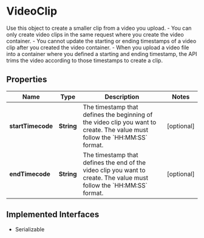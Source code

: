 

# VideoClip

Use this object to create a smaller clip from a video you upload.  - You can only create video clips in the same request where you create the video container. - You cannot update the starting or ending timestamps of a video clip after you created the video container. - When you upload a video file into a container where you defined a starting and ending timestamp, the API trims the video according to those timestamps to create a clip.
## Properties

Name | Type | Description | Notes
------------ | ------------- | ------------- | -------------
**startTimecode** | **String** | The timestamp that defines the beginning of the video clip you want to create. The value must follow the &#x60;HH:MM:SS&#x60; format. |  [optional]
**endTimecode** | **String** | The timestamp that defines the end of the video clip you want to create. The value must follow the &#x60;HH:MM:SS&#x60; format. |  [optional]


## Implemented Interfaces

* Serializable



